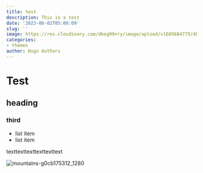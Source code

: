 ```yaml
---
title: test
description: This is a test
date: '2023-06-02T05:00:09'
slug: ''
image: https://res.cloudinary.com/dbeg99nry/image/upload/v1685684775/dkbnnji5imtn3xx6abii.jpg
categories:
- themes
author: Hugo Authors
---
```


# Test

## heading

### third

* list item
* list item

texttexttexttexttexttext

![mountains-g0cb175312_1280](https://res.cloudinary.com/dbeg99nry/image/upload/v1685684842/db6a8kfb9uckmt2zll8o.jpg)